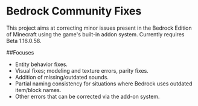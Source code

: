 # Bedrock Community Fixes
This project aims at correcting minor issues present in the Bedrock Edition of Minecraft using the game's built-in addon system. Currently requires Beta 1.16.0.58.

##Focuses
- Entity behavior fixes.
- Visual fixes; modeling and texture errors, parity fixes.
- Addition of missing/outdated sounds.
- Partial naming consistency for situations where Bedrock uses outdated item/block names.
- Other errors that can be corrected via the add-on system.